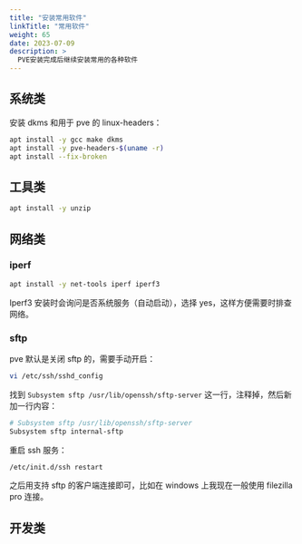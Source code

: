 ```yaml
---
title: "安装常用软件"
linkTitle: "常用软件"
weight: 65
date: 2023-07-09
description: >
  PVE安装完成后继续安装常用的各种软件
---
```




## 系统类

安装 dkms 和用于 pve 的 linux-headers：

```bash
apt install -y gcc make dkms
apt install -y pve-headers-$(uname -r)
apt install --fix-broken
```





## 工具类

```bash
apt install -y unzip 
```



## 网络类

### iperf

```bash
apt install -y net-tools iperf iperf3
```

Iperf3 安装时会询问是否系统服务（自动启动），选择 yes，这样方便需要时排查网络。

### sftp

pve 默认是关闭 sftp 的，需要手动开启：

```bash
vi /etc/ssh/sshd_config
```

找到 `Subsystem sftp /usr/lib/openssh/sftp-server` 这一行，注释掉，然后新加一行内容：

```bash
# Subsystem sftp /usr/lib/openssh/sftp-server
Subsystem sftp internal-sftp
```

重启 ssh 服务：

```bash
/etc/init.d/ssh restart
```

之后用支持 sftp 的客户端连接即可，比如在 windows 上我现在一般使用 filezilla pro 连接。

## 开发类

